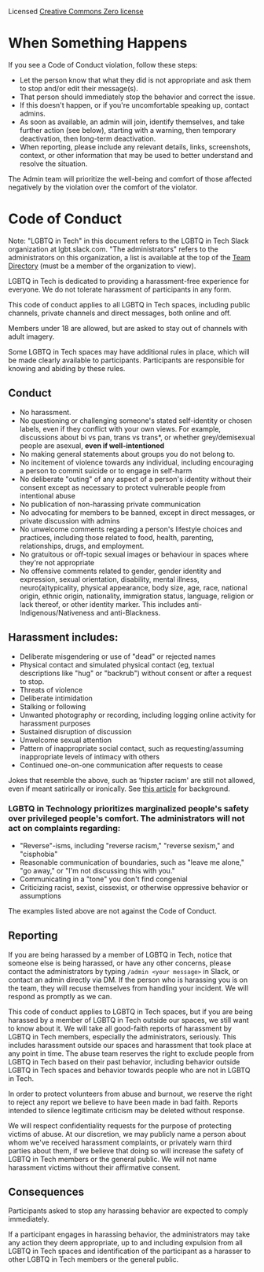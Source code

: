 Licensed [Creative Commons Zero license](https://creativecommons.org/publicdomain/zero/1.0/)

# When Something Happens

If you see a Code of Conduct violation, follow these steps:

 * Let the person know that what they did is not appropriate and ask them to stop and/or edit their message(s).
 * That person should immediately stop the behavior and correct the issue.
 * If this doesn't happen, or if you're uncomfortable speaking up, contact admins.
 * As soon as available, an admin will join, identify themselves, and take further action (see below), starting with a warning, then temporary deactivation, then long-term deactivation.
 * When reporting, please include any relevant details, links, screenshots, context, or other information that may be used to better understand and resolve the situation.

The Admin team will prioritize the well-being and comfort of those affected negatively by the violation over the comfort of the violator.

# Code of Conduct

Note: "LGBTQ in Tech" in this document refers to the LGBTQ in Tech Slack organization at lgbt.slack.com. "The administrators" refers to the administrators on this organization, a list is available at the top of the [Team Directory](https://lgbt.slack.com/team) (must be a member of the organization to view).

LGBTQ in Tech is dedicated to providing a harassment-free experience for everyone. We do not tolerate harassment of participants in any form.

This code of conduct applies to all LGBTQ in Tech spaces, including public channels, private channels and direct messages, both online and off.

Members under 18 are allowed, but are asked to stay out of channels with adult imagery.

Some LGBTQ in Tech spaces may have additional rules in place, which will be made clearly available to participants. Participants are responsible for knowing and abiding by these rules.

## Conduct

 * No harassment.
 * No questioning or challenging someone's stated self-identity or chosen labels, even if they conflict with your own views. For example, discussions about bi vs pan, trans vs trans\*, or whether grey/demisexual people are asexual, **even if well-intentioned**
 * No making general statements about groups you do not belong to.
 * No incitement of violence towards any individual, including encouraging a person to commit suicide or to engage in self-harm
 * No deliberate "outing" of any aspect of a person's identity without their consent except as necessary to protect vulnerable people from intentional abuse
 * No publication of non-harassing private communication
 * No advocating for members to be banned, except in direct messages, or private discussion with admins
 * No unwelcome comments regarding a person's lifestyle choices and practices, including those related to food, health, parenting, relationships, drugs, and employment.
 * No gratuitous or off-topic sexual images or behaviour in spaces where they're not appropriate
 * No offensive comments related to gender, gender identity and expression, sexual orientation, disability, mental illness, neuro(a)typicality, physical appearance, body size, age, race, national origin, ethnic origin, nationality, immigration status, language, religion or lack thereof, or other identity marker. This includes anti-Indigenous/Nativeness and anti-Blackness.

## Harassment includes:

 * Deliberate misgendering or use of "dead" or rejected names
 * Physical contact and simulated physical contact (eg, textual descriptions like "hug" or "backrub") without consent or after a request to stop.
 * Threats of violence
 * Deliberate intimidation
 * Stalking or following
 * Unwanted photography or recording, including logging online activity for harassment purposes
 * Sustained disruption of discussion
 * Unwelcome sexual attention
 * Pattern of inappropriate social contact, such as requesting/assuming inappropriate levels of intimacy with others
 * Continued one-on-one communication after requests to cease

Jokes that resemble the above, such as ‘hipster racism' are still not allowed, even if meant satirically or ironically. See [this article](https://web.archive.org/web/20120507221417/http://www.racialicious.com/2012/05/02/a-historical-guide-to-hipster-racism/) for background.

### LGBTQ in Technology prioritizes marginalized people's safety over privileged people's comfort. The administrators will not act on complaints regarding:

 * "Reverse"-isms, including "reverse racism," "reverse sexism," and "cisphobia"
 * Reasonable communication of boundaries, such as "leave me alone," "go away," or "I'm not discussing this with you."
 * Communicating in a "tone" you don't find congenial
 * Criticizing racist, sexist, cissexist, or otherwise oppressive behavior or assumptions

The examples listed above are not against the Code of Conduct.

## Reporting

If you are being harassed by a member of LGBTQ in Tech, notice that someone else is being harassed, or have any other concerns, please contact the administrators by typing `/admin <your message>` in Slack, or contact an admin directly via DM. If the person who is harassing you is on the team, they will recuse themselves from handling your incident. We will respond as promptly as we can.

This code of conduct applies to LGBTQ in Tech spaces, but if you are being harassed by a member of LGBTQ in Tech outside our spaces, we still want to know about it. We will take all good-faith reports of harassment by LGBTQ in Tech members, especially the administrators, seriously. This includes harassment outside our spaces and harassment that took place at any point in time. The abuse team reserves the right to exclude people from LGBTQ in Tech based on their past behavior, including behavior outside LGBTQ in Tech spaces and behavior towards people who are not in LGBTQ in Tech.

In order to protect volunteers from abuse and burnout, we reserve the right to reject any report we believe to have been made in bad faith. Reports intended to silence legitimate criticism may be deleted without response.

We will respect confidentiality requests for the purpose of protecting victims of abuse. At our discretion, we may publicly name a person about whom we've received harassment complaints, or privately warn third parties about them, if we believe that doing so will increase the safety of LGBTQ in Tech members or the general public. We will not name harassment victims without their affirmative consent.

## Consequences

Participants asked to stop any harassing behavior are expected to comply immediately.

If a participant engages in harassing behavior, the administrators may take any action they deem appropriate, up to and including expulsion from all LGBTQ in Tech spaces and identification of the participant as a harasser to other LGBTQ in Tech members or the general public. 
